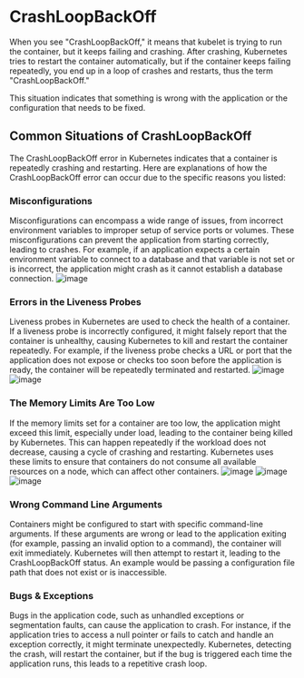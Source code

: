 # CrashLoopBackOff

When you see "CrashLoopBackOff," it means that kubelet is trying to run the container, but it keeps failing and crashing. After crashing, Kubernetes tries to restart the container automatically, but if the container keeps failing repeatedly, you end up in a loop of crashes and restarts, thus the term "CrashLoopBackOff." 

This situation indicates that something is wrong with the application or the configuration that needs to be fixed.

## Common Situations of CrashLoopBackOff

The CrashLoopBackOff error in Kubernetes indicates that a container is repeatedly crashing and restarting. Here are explanations of how the CrashLoopBackOff error can occur due to the specific reasons you listed:

### Misconfigurations

Misconfigurations can encompass a wide range of issues, from incorrect environment variables to improper setup of service ports or volumes. These misconfigurations can prevent the application from starting correctly, leading to crashes. For example, if an application expects a certain environment variable to connect to a database and that variable is not set or is incorrect, the application might crash as it cannot establish a database connection.
![image](https://github.com/user-attachments/assets/06436498-e6c4-4c0d-a695-cb3e003599d6)

### Errors in the Liveness Probes

Liveness probes in Kubernetes are used to check the health of a container. If a liveness probe is incorrectly configured, it might falsely report that the container is unhealthy, causing Kubernetes to kill and restart the container repeatedly. For example, if the liveness probe checks a URL or port that the application does not expose or checks too soon before the application is ready, the container will be repeatedly terminated and restarted.
![image](https://github.com/user-attachments/assets/02b369d7-c055-430c-9115-45fbf3a3e9b5)
![image](https://github.com/user-attachments/assets/76dcece4-5891-401f-9140-83f2d9688f85)

### The Memory Limits Are Too Low

If the memory limits set for a container are too low, the application might exceed this limit, especially under load, leading to the container being killed by Kubernetes. This can happen repeatedly if the workload does not decrease, causing a cycle of crashing and restarting. Kubernetes uses these limits to ensure that containers do not consume all available resources on a node, which can affect other containers.
![image](https://github.com/user-attachments/assets/fa305ab7-66d6-4dd2-860a-1678c386ce79)
![image](https://github.com/user-attachments/assets/88201462-ea6b-49ca-be87-a34c36dff094)
![image](https://github.com/user-attachments/assets/b27b07b8-09d0-4edb-9d11-e2a55e3da3f7)

### Wrong Command Line Arguments

Containers might be configured to start with specific command-line arguments. If these arguments are wrong or lead to the application exiting (for example, passing an invalid option to a command), the container will exit immediately. Kubernetes will then attempt to restart it, leading to the CrashLoopBackOff status. An example would be passing a configuration file path that does not exist or is inaccessible.

### Bugs & Exceptions

Bugs in the application code, such as unhandled exceptions or segmentation faults, can cause the application to crash. For instance, if the application tries to access a null pointer or fails to catch and handle an exception correctly, it might terminate unexpectedly. Kubernetes, detecting the crash, will restart the container, but if the bug is triggered each time the application runs, this leads to a repetitive crash loop.


